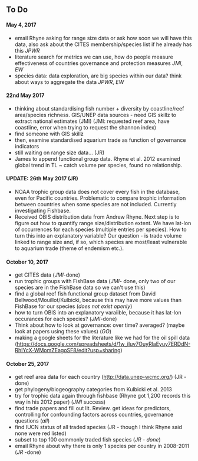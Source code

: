 ## To Do  
#### May 4, 2017    
* email Rhyne asking for range size data or ask how soon we will have this data, also ask about the CITES membership/species list if he already has this  *JPWR*  
* literature search for metrics we can use, how do people measure effectiveness of countries governance and protection measures *JMI*, *EW*
* species data: data exploration, are big species within our data? think about ways to aggregate the data  *JPWR*, *EW*

#### 22nd May 2017

* thinking about standardising fish number + diversity by coastline/reef area/species richness. GIS/UNEP data sources - need GIS skillz to extract national estimates (JMI) (JMI: requested reef area, have coastline, error when trying to request the shannon index)   
* find someone with GIS skillz
* then, examine standardised aquarium trade as function of governance indicators 
* still waiting on range size data... (JR)
* James to append functional group data. Rhyne et al. 2012 examined global trend in TL ~ catch volume per species, found no relationship.

#### UPDATE: 26th May 2017 (JR)

* NOAA trophic group data does not cover every fish in the database, even for Pacific countries. Problematic to compare trophic information between countries when some species are not included. Currently investigating Fishbase.
* Received OBIS distribution data from Andrew Rhyne. Next step is to figure out how to quantify range size/distribution extent. We have lat-lon of occurrences for each species (multiple entries per species). How to turn this into an explanatory variable? Our question - is trade volume linked to range size and, if so, which species are most/least vulnerable to aquarium trade (theme of endemism etc.).


#### October 10, 2017  
* get CITES data (*JMI*-done)
* run trophic groups with FishBase data (*JMI*- done, only two of our species are in the FishBase data so we can't use this)  
* find a global reef fish functional group dataset from David Bellwood/Mouillot/Kulbicki, because this may have more values than FishBase for our species (*does not exist openly*)  
* how to turn OBIS into an explanatory varaiible, because it has lat-lon occurances for each species? (*JMI*-done)
* Think about how to look at governance: over time? averaged?  (maybe look at papers using these values) (*GO*)
* making a google sheets for the literature like we had for the oil spill data   (https://docs.google.com/spreadsheets/d/1w_iIuv7OuyRlaEyuy7ERDdN-RhIYcX-WMomZEagoSF8/edit?usp=sharing)



#### October 25, 2017

* get reef area data for each country (http://data.unep-wcmc.org/) (JR - done)
* get phylogeny/biogeography categories from Kulbicki et al. 2013
* try for trophic data again through fishbase (Rhyne got 1,200 records this way in his 2012 paper) (*JMI* success)
* find trade papers and fill out lit. Review. get ideas for predictors, controlling for confounding factors across countries, governance questions (*all*)
* find IUCN status of all traded species (JR - though I think Rhyne said none were red listed)
* subset to top 100 commonly traded fish species  (*JR - done*)
* email Rhyne about why there is only 1 species per country in 2008-2011 (*JR* -done)


